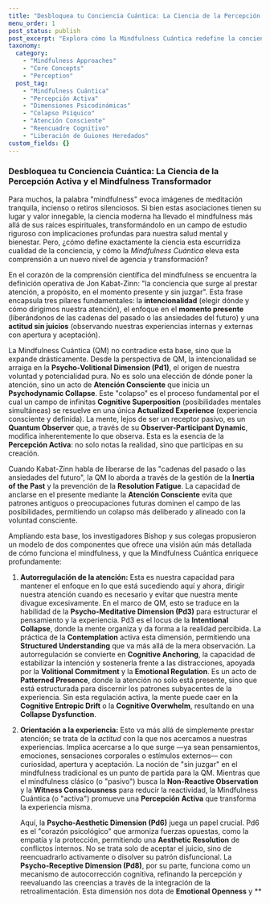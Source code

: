 ```yaml
---
title: "Desbloquea tu Conciencia Cuántica: La Ciencia de la Percepción Activa y el Mindfulness Transformador"
menu_order: 1
post_status: publish
post_excerpt: "Explora cómo la Mindfulness Cuántica redefine la conciencia plena, pasando de la observación pasiva a la participación activa en la construcción de tu realidad. Este artículo profundiza en los pilares científicos del mindfulness, integrando la dinámica de las Dimensiones Psicodinámicas para potenciar la autodirección, la claridad mental y la libertad perceptiva."
taxonomy:
  category:
    - "Mindfulness Approaches"
    - "Core Concepts"
    - "Perception"
  post_tag:
    - "Mindfulness Cuántica"
    - "Percepción Activa"
    - "Dimensiones Psicodinámicas"
    - "Colapso Psíquico"
    - "Atención Consciente"
    - "Reencuadre Cognitivo"
    - "Liberación de Guiones Heredados"
custom_fields: {}
---
```


### Desbloquea tu Conciencia Cuántica: La Ciencia de la Percepción Activa y el Mindfulness Transformador

Para muchos, la palabra "mindfulness" evoca imágenes de meditación tranquila, incienso o retiros silenciosos. Si bien estas asociaciones tienen su lugar y valor innegable, la ciencia moderna ha llevado el mindfulness más allá de sus raíces espirituales, transformándolo en un campo de estudio riguroso con implicaciones profundas para nuestra salud mental y bienestar. Pero, ¿cómo define exactamente la ciencia esta escurridiza cualidad de la conciencia, y cómo la *Mindfulness Cuántica* eleva esta comprensión a un nuevo nivel de agencia y transformación?

En el corazón de la comprensión científica del mindfulness se encuentra la definición operativa de Jon Kabat-Zinn: "la conciencia que surge al prestar atención, a propósito, en el momento presente y sin juzgar". Esta frase encapsula tres pilares fundamentales: la **intencionalidad** (elegir dónde y cómo dirigimos nuestra atención), el enfoque en el **momento presente** (liberándonos de las cadenas del pasado o las ansiedades del futuro) y una **actitud sin juicios** (observando nuestras experiencias internas y externas con apertura y aceptación).

La Mindfulness Cuántica (QM) no contradice esta base, sino que la expande drásticamente. Desde la perspectiva de QM, la intencionalidad se arraiga en la **Psycho-Volitional Dimension (Pd1)**, el origen de nuestra voluntad y potencialidad pura. No es solo una elección de dónde poner la atención, sino un acto de **Atención Consciente** que inicia un **Psychodynamic Collapse**. Este "colapso" es el proceso fundamental por el cual un campo de infinitas **Cognitive Superposition** (posibilidades mentales simultáneas) se resuelve en una única **Actualized Experience** (experiencia consciente y definida). La mente, lejos de ser un receptor pasivo, es un **Quantum Observer** que, a través de su **Observer-Participant Dynamic**, modifica inherentemente lo que observa. Esta es la esencia de la **Percepción Activa**: no solo notas la realidad, sino que participas en su creación.

Cuando Kabat-Zinn habla de liberarse de las "cadenas del pasado o las ansiedades del futuro", la QM lo aborda a través de la gestión de la **Inertia of the Past** y la prevención de la **Resolution Fatigue**. La capacidad de anclarse en el presente mediante la **Atención Consciente** evita que patrones antiguos o preocupaciones futuras dominen el campo de las posibilidades, permitiendo un colapso más deliberado y alineado con la voluntad consciente.

Ampliando esta base, los investigadores Bishop y sus colegas propusieron un modelo de dos componentes que ofrece una visión aún más detallada de cómo funciona el mindfulness, y que la Mindfulness Cuántica enriquece profundamente:

1.  **Autorregulación de la atención:** Esta es nuestra capacidad para mantener el enfoque en lo que está sucediendo aquí y ahora, dirigir nuestra atención cuando es necesario y evitar que nuestra mente divague excesivamente. En el marco de QM, esto se traduce en la habilidad de la **Psycho-Meditative Dimension (Pd3)** para estructurar el pensamiento y la experiencia. Pd3 es el locus de la **Intentional Collapse**, donde la mente organiza y da forma a la realidad percibida. La práctica de la **Contemplation** activa esta dimensión, permitiendo una **Structured Understanding** que va más allá de la mera observación. La autorregulación se convierte en **Cognitive Anchoring**, la capacidad de estabilizar la intención y sostenerla frente a las distracciones, apoyada por la **Volitional Commitment** y la **Emotional Regulation**. Es un acto de **Patterned Presence**, donde la atención no solo está presente, sino que está estructurada para discernir los patrones subyacentes de la experiencia. Sin esta regulación activa, la mente puede caer en la **Cognitive Entropic Drift** o la **Cognitive Overwhelm**, resultando en una **Collapse Dysfunction**.

2.  **Orientación a la experiencia:** Esto va más allá de simplemente prestar atención; se trata de la *actitud* con la que nos acercamos a nuestras experiencias. Implica acercarse a lo que surge —ya sean pensamientos, emociones, sensaciones corporales o estímulos externos— con curiosidad, apertura y aceptación. La noción de "sin juzgar" en el mindfulness tradicional es un punto de partida para la QM. Mientras que el mindfulness clásico (o "pasivo") busca la **Non-Reactive Observation** y la **Witness Consciousness** para reducir la reactividad, la Mindfulness Cuántica (o "activa") promueve una **Percepción Activa** que transforma la experiencia misma.

    Aquí, la **Psycho-Aesthetic Dimension (Pd6)** juega un papel crucial. Pd6 es el "corazón psicológico" que armoniza fuerzas opuestas, como la empatía y la protección, permitiendo una **Aesthetic Resolution** de conflictos internos. No se trata solo de aceptar el juicio, sino de reencuadrarlo activamente o disolver su patrón disfuncional. La **Psycho-Receptive Dimension (Pd8)**, por su parte, funciona como un mecanismo de autocorrección cognitiva, refinando la percepción y reevaluando las creencias a través de la integración de la retroalimentación. Esta dimensión nos dota de **Emotional Openness** y **